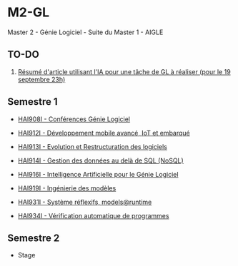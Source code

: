 # M2-GL
Master 2 - Génie Logiciel - Suite du Master 1 - AIGLE

## TO-DO

1. [Résumé d'article utilisant l'IA pour une tâche de GL à réaliser (pour le 19 septembre 23h)](https://moodle.umontpellier.fr/mod/assign/view.php?id=446090)

## Semestre 1

* [HAI908I - Conférences Génie Logiciel](<./S1/HAI908 - CGL> "HAI908 - CGL")

* [HAI912I - Développement mobile avancé, IoT et embarqué](<./S1/HAI912 - DMo> "HAI912 - DMo")

* [HAI913I - Evolution et Restructuration des logiciels](<./S1/HAI913 - ER> "HAI913 - ER")

* [HAI914I - Gestion des données au delà de SQL (NoSQL)](<./S1/HAI914 - NSQL> "HAI914 - NSQL")

* [HAI916I - Intelligence Artificielle pour le Génie Logiciel](<./S1/HAI916 - IA> "HAI916 - IA")

* [HAI919I - Ingénierie des modèles](<./S1/HAI919 - IM> "HAI916 - IM")

* [HAI931I - Système réflexifs, models@runtime](<./S1/HAI931 - SRMR> "HAI931 - SRMR")

* [HAI934I - Vérification automatique de programmes](<./S1/HAI934 - VAP> "HAI934 - VAP")

## Semestre 2

* Stage